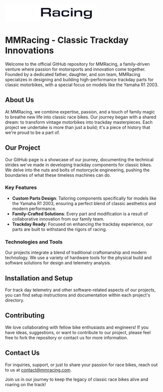 
![alt text](https://github.com/Moot-Mechanic-Racing/.github/blob/111a93675c959e9055aecfe7746be12dc947b640/profile/logo.png)

# MMRacing - Classic Trackday Innovations

Welcome to the official GitHub repository for MMRacing, a family-driven venture where passion for motorsports and innovation come together. Founded by a dedicated father, daughter, and son team, MMRacing specializes in designing and building high-performance trackday parts for classic motorbikes, with a special focus on models like the Yamaha R1 2003.

## About Us

At MMRacing, we combine expertise, passion, and a touch of family magic to breathe new life into classic race bikes. Our journey began with a shared dream: to transform vintage motorbikes into trackday masterpieces. Each project we undertake is more than just a build; it's a piece of history that we're proud to be a part of.

## Our Project

Our GitHub page is a showcase of our journey, documenting the technical strides we've made in developing trackday components for classic bikes. We delve into the nuts and bolts of motorcycle engineering, pushing the boundaries of what these timeless machines can do.

### Key Features

- **Custom Parts Design**: Tailoring components specifically for models like the Yamaha R1 2003, ensuring a perfect blend of classic aesthetics and modern performance.
- **Family-Crafted Solutions**: Every part and modification is a result of collaborative innovation from our family team.
- **Trackday Ready**: Focused on enhancing the trackday experience, our parts are built to withstand the rigors of racing.

### Technologies and Tools

Our projects integrate a blend of traditional craftsmanship and modern technology. We use a variety of hardware tools for the physical build and software solutions for design and telemetry analysis. 

## Installation and Setup

For track day telemetry and other software-related aspects of our projects, you can find setup instructions and documentation within each project's directory.

## Contributing

We love collaborating with fellow bike enthusiasts and engineers! If you have ideas, suggestions, or want to contribute to our project, please feel free to fork the repository or contact us for more information.

## Contact Us

For inquiries, support, or just to share your passion for race bikes, reach out to us at [contact@mmracing.com](mailto:contact@mmracing.com).

Join us in our journey to keep the legacy of classic race bikes alive and roaring on the track!
